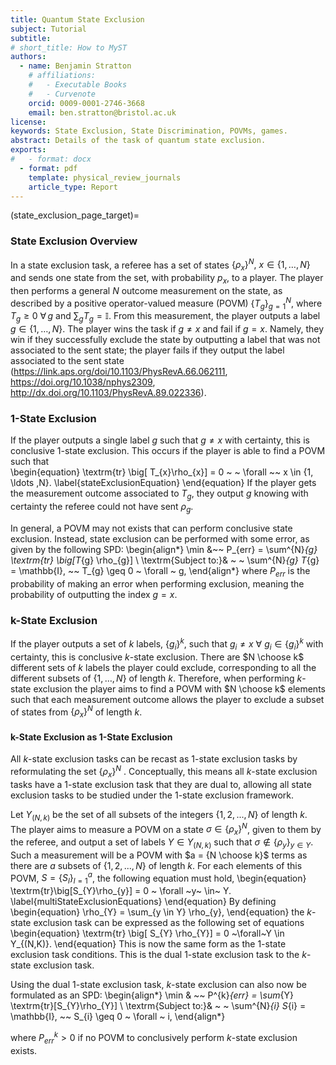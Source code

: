 ```yaml
---
title: Quantum State Exclusion
subject: Tutorial
subtitle: 
# short_title: How to MyST
authors:
  - name: Benjamin Stratton
    # affiliations:
    #   - Executable Books
    #   - Curvenote
    orcid: 0009-0001-2746-3668
    email: ben.stratton@bristol.ac.uk
license: 
keywords: State Exclusion, State Discrimination, POVMs, games.  
abstract: Details of the task of quantum state exclusion.   
exports:
#   - format: docx
  - format: pdf
    template: physical_review_journals
    article_type: Report
---
```

(state_exclusion_page_target)=
### State Exclusion Overview 

In a state exclusion task, a referee has a set of states $\{\rho_{x} \}^{N}, ~ x \in \{1, \ldots ,N\}$ and sends one state from the set, with probability $p_{x}$, to a player. The player then performs a general $N$ outcome measurement on the state, as described by a positive operator-valued measure (POVM) $\{T_{g}\}_{g=1}^{N}$, where $T_g\ge0$ $\forall\,g$ and $\sum_gT_g=\mathbb{I}$. From this measurement, the player outputs a label $g \in \{1, \ldots , N\}$. The player wins the task if $g \neq x$ and fail if $g=x$. Namely, they win if they successfully exclude the state by outputting a label that was not associated to the sent state; the player fails if they output the label associated to the sent state (https://link.aps.org/doi/10.1103/PhysRevA.66.062111, https://doi.org/10.1038/nphys2309, http://dx.doi.org/10.1103/PhysRevA.89.022336). 

### 1-State Exclusion
If the player outputs a single label $g$ such that $g \neq x$ with certainty, this is conclusive $1$-state exclusion. This occurs if the player is able to find a POVM such that  
\begin{equation}
    \textrm{tr} \big[ T_{x}\rho_{x}] = 0 ~ ~ \forall ~~ x  \in \{1, \ldots ,N\}. \label{stateExclusionEquation}
\end{equation}
If the player gets the measurement outcome associated to $T_{g}$, they output $g$ knowing with certainty the referee could not have sent $\rho_{g}$.

In general, a POVM may not exists that can perform conclusive state exclusion. Instead, state exclusion can be performed with some error, as given by the following SPD: 
\begin{align*}
    \min &~~ P_{err} = \sum^{N}_{g}  \textrm{tr} \big[T_{g} \rho_{g}] \\
    \textrm{Subject to:}& ~ ~  \sum^{N}_{g} T_{g} = \mathbb{I}, ~~ T_{g} \geq 0 ~ \forall ~ g, 
\end{align*}
where $P_{err}$ is the probability of making an error when performing exclusion, meaning the probability of outputting the index $g=x$. 

### k-State Exclusion

If the player outputs a set of $k$ labels, $\{ g_{i} \}^{k}$, such that $g_{i} \neq x ~ \forall ~ g_{i} \in \{g_{i}\}^{k}$ with certainty, this is conclusive $k$-state exclusion. There are $N \choose k$ different sets of $k$ labels the player could exclude, corresponding to all the different subsets of $\{1,\ldots,N\}$ of length $k$. Therefore, when performing $k$-state exclusion the player aims to find a POVM with $N \choose k$ elements such that each measurement outcome allows the player to exclude a subset of states from $\{\rho_{x} \}^{N}$ of length $k$. 

#### k-State Exclusion as 1-State Exclusion

All $k$-state exclusion tasks can be recast as $1$-state exclusion tasks by reformulating the set $\{\rho_{x}\}^{N}$ [](http://dx.doi.org/10.1103/PhysRevA.89.022336). Conceptually, this means all $k$-state exclusion tasks have a $1$-state exclusion task that they are dual to, allowing all state exclusion tasks to be studied under the $1$-state exclusion framework. 

Let $Y_{(N, k)}$ be the set of all subsets of the integers $\{1,2,...,N\}$ of length $k$. The player aims to measure a POVM on a state $\sigma \in \{ \rho_{x} \}^{N}$, given to them by the referee, and output a set of labels $Y \in Y_{(N,k)}$ such that $\sigma \notin \{ \rho_{y} \}_{y \in Y}$. Such a measurement will be a POVM with $a = {N \choose k}$ terms as there are $a$ subsets of $\{1,2,...,N\}$ of length $k$. For each elements of this POVM, $S = \{S_{l}\}^{a}_{l=1}$, the following equation must hold, 
\begin{equation}
    \textrm{tr}\big[S_{Y}\rho_{y}] = 0 ~ \forall ~y~ \in~ Y. \label{multiStateExclusionEquations}
\end{equation}
By defining 
\begin{equation}
    \rho_{Y} = \sum_{y \in Y} \rho_{y}, 
\end{equation}
the $k$-state exclusion task can be expressed as the following set of equations
\begin{equation}
    \textrm{tr} \big[ S_{Y} \rho_{Y}] = 0 ~\forall~Y \in Y_{(N,K)}. 
\end{equation}
This is now the same form as the $1$-state exclusion task conditions. This is the dual $1$-state exclusion task to the $k$-state exclusion task. 

Using the dual $1$-state exclusion task, $k$-state exclusion can also now be formulated as an SPD: 
\begin{align*}
    \min & ~~ P^{k}_{err} = \sum_{Y} \textrm{tr}[S_{Y}\rho_{Y}] \\
    \textrm{Subject to:}& ~ ~ \sum^{N}_{i} S_{i} = \mathbb{I}, ~~ S_{i} \geq 0 ~ \forall ~ i,
\end{align*}

where $P^{k}_{err} > 0$ if no POVM to conclusively perform $k$-state exclusion exists. 



